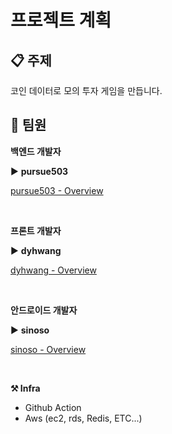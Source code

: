 # 프로젝트 계획

## 📋 주제

코인 데이터로 모의 투자 게임을 만듭니다.

## 🏢 팀원

**백엔드 개발자**

▶️ **pursue503**

[pursue503 - Overview](https://github.com/pursue503)

<br>

**프론트 개발자**

▶️ **dyhwang**

[dyhwang - Overview](https://github.com/DaeyoungHwang)


<br>

**안드로이드 개발자**

▶️ **sinoso**

[sinoso - Overview](https://github.com/sinoso)

<br>

**⚒️ Infra**

- Github Action
- Aws (ec2, rds, Redis, ETC...)


